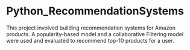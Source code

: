 # Python_RecommendationSystems
This project involved building recommendation systems for Amazon products. A popularity-based model and a collaborative Filtering model were used and evaluated to recommend top-10 products for a user.
